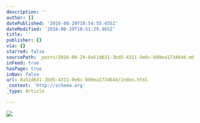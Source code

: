 ```yaml
---
description: ''
author: []
datePublished: '2016-08-29T10:54:55.455Z'
dateModified: '2016-08-29T10:51:29.465Z'
title: ''
publisher: {}
via: {}
starred: false
sourcePath: _posts/2016-08-29-8a51d631-3bd5-4311-9e6c-b99ea173464d.md
inFeed: true
hasPage: true
inNav: false
url: 8a51d631-3bd5-4311-9e6c-b99ea173464d/index.html
_context: 'http://schema.org'
_type: Article

---
```

![](https://the-grid-user-content.s3-us-west-2.amazonaws.com/4b176835-4898-4c3a-aa99-fae5d3883b19.jpg)